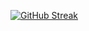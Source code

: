 [![GitHub Streak](https://streak-stats.demolab.com/?user=ShahiShahash)](https://git.io/streak-stats)
